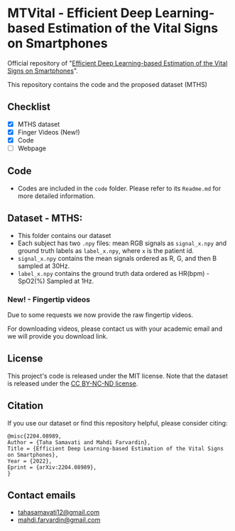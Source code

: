 # MTVital - Efficient Deep Learning-based Estimation of the Vital Signs on Smartphones

Official repository of "[Efficient Deep Learning-based Estimation of the Vital Signs on Smartphones](https://arxiv.org/abs/2204.08989)".

This repository contains the code and the proposed dataset (MTHS)

## Checklist
- [x] MTHS dataset
- [x] Finger Videos (New!)
- [x] Code
- [ ] Webpage 

## Code

* Codes are included in the `code` folder. Please refer to its `Readme.md` for more detailed information. 
## Dataset - MTHS: 
* This folder contains our dataset
* Each subject has two `.npy` files: mean RGB signals as `signal_x.npy` and ground truth labels as `label_x.npy`, where `x` is the patient id.
* `signal_x.npy` contains the mean signals ordered as R, G, and then B sampled at 30Hz.
* `label_x.npy` contains the ground truth data ordered as HR(bpm) - SpO2(%) Sampled at 1Hz.

### New! - Fingertip videos
Due to some requests we now provide the raw fingertip videos. 

For downloading videos, please contact us with your academic email and we will provide you download link. 

## License
This project's code is released under the MIT license.
Note that the dataset is released under the [CC BY-NC-ND license](https://creativecommons.org/licenses/by-nc-nd/4.0/). 



## Citation
If you use our dataset or find this repository helpful, please consider citing:

```
@misc{2204.08989,
Author = {Taha Samavati and Mahdi Farvardin},
Title = {Efficient Deep Learning-based Estimation of the Vital Signs on Smartphones},
Year = {2022},
Eprint = {arXiv:2204.08989},
}
```

## Contact emails
* tahasamavati12@gmail.com
* mahdi.farvardin@gmail.com
